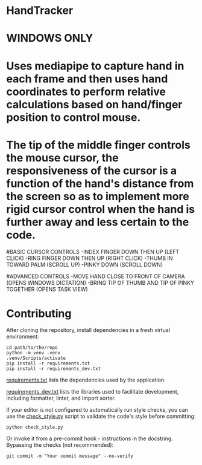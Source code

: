 # HandTracker
# WINDOWS ONLY

# Uses mediapipe to capture hand in each frame and then uses hand coordinates to perform relative calculations based on hand/finger position to control mouse.

# The tip of the middle finger controls the mouse cursor, the responsiveness of the cursor is a function of the hand's distance from the screen so as to implement more rigid cursor control when the hand is further away and less certain to the code.



#BASIC CURSOR CONTROLS
-INDEX FINGER DOWN THEN UP (LEFT CLICK)
-RING FINGER DOWN THEN UP (RIGHT CLICK)
-THUMB IN TOWARD PALM (SCROLL UP)
-PINKY DOWN (SCROLL DOWN)

#ADVANCED CONTROLS
-MOVE HAND CLOSE TO FRONT OF CAMERA (OPENS WINDOWS DICTATION)
-BRING TIP OF THUMB AND TIP OF PINKY TOGETHER (OPENS TASK VIEW)

# Contributing

After cloning the repository, install dependencies in a fresh virtual environment:

```console
cd path/to/the/repo
python -m venv .venv
.venv/Scripts/activate
pip install -r requirements.txt
pip install -r requirements_dev.txt
```

[requirements.txt](requirements.txt) lists the dependencies used by the application.

[requirements_dev.txt](requirements_dev.txt) lists the libraries used to facilitate development, including formatter, linter, and import sorter.

If your editor is not configured to automatically run style checks, you can use the [check_style.py](check_style.py) script to validate the code's style before committing:

```console
python check_style.py
```

Or invoke it from a pre-commit hook - instructions in the docstring. Bypassing the checks (not recommended):

```console
git commit -m "Your commit message" --no-verify
```

<!-- Note from Vincent: I'm a coder that's pretty new to open source, so do let me know if the changes I made can be improved. I always try to strive for "best practices". -->
